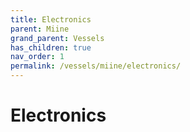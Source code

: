```yaml
---
title: Electronics
parent: Miine
grand_parent: Vessels
has_children: true
nav_order: 1
permalink: /vessels/miine/electronics/
---
```


# Electronics
